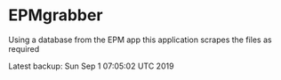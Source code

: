 # EPMgrabber
Using a database from the EPM app this application scrapes the files as required


Latest backup: Sun Sep 1 07:05:02 UTC 2019
